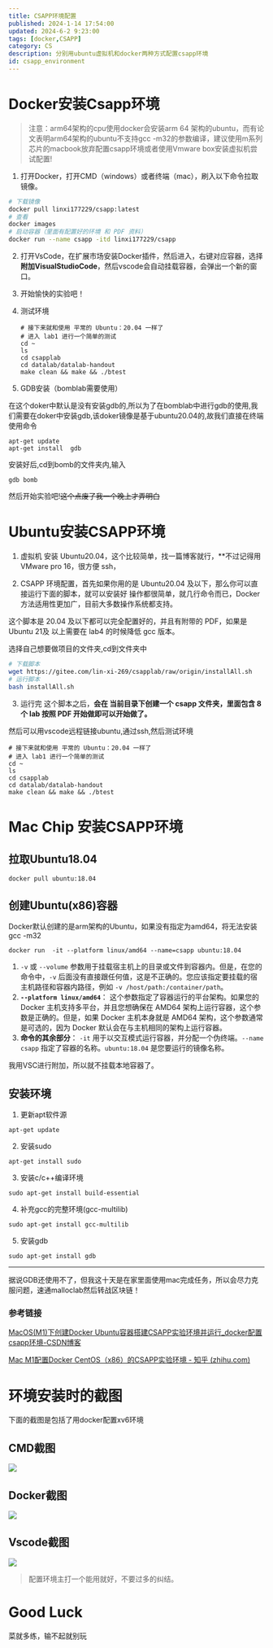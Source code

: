 ```yaml
---
title: CSAPP环境配置
published: 2024-1-14 17:54:00
updated: 2024-6-2 9:23:00
tags: [docker,CSAPP]
category: CS
description: 分别用ubuntu虚拟机和docker两种方式配置csapp环境
id: csapp_environment
---
```


# Docker安装Csapp环境

>注意：arm64架构的cpu使用docker会安装arm 64 架构的ubuntu，而有论文表明arm64架构的ubuntu不支持gcc -m32的参数编译，建议使用m系列芯片的macbook放弃配置csapp环境或者使用Vmware box安装虚拟机尝试配置!
>

1. 打开Docker，打开CMD（windows）或者终端（mac），刷入以下命令拉取镜像。

```bash
# 下载镜像
docker pull linxi177229/csapp:latest
# 查看
docker images
# 启动容器（里面有配置好的环境 和 PDF 资料）
docker run --name csapp -itd linxi177229/csapp
```

2. 打开VsCode，在扩展市场安装Docker插件，然后进入，右键对应容器，选择**附加VisualStudioCode**，然后vscode会自动挂载容器，会弹出一个新的窗口。

3. 开始愉快的实验吧！

4. 测试环境

   ```
   # 接下来就和使用 平常的 Ubuntu：20.04 一样了
   # 进入 lab1 进行一个简单的测试
   cd ~
   ls
   cd csapplab
   cd datalab/datalab-handout
   make clean && make && ./btest
   ```
   
5. GDB安装（bomblab需要使用）

在这个doker中默认是没有安装gdb的,所以为了在bomblab中进行gdb的使用,我们需要在doker中安装gdb,该doker镜像是基于ubuntu20.04的,故我们直接在终端使用命令

```
apt-get update
apt-get install  gdb
```

安装好后,cd到bomb的文件夹内,输入

```
gdb bomb
```

然后开始实验吧!~~这个点废了我一个晚上才弄明白~~

# Ubuntu安装CSAPP环境

1. 虚拟机 安装 Ubuntu20.04，这个比较简单，找一篇博客就行，**不过记得用 VMware pro 16，很方便 ssh，

2. CSAPP 环境配置，首先如果你用的是 Ubuntu20.04 及以下，那么你可以直接运行下面的脚本，就可以安装好 操作都很简单，就几行命令而已，Docker 方法适用性更加广，目前大多数操作系统都支持。

这个脚本是 20.04 及以下都可以完全配置好的，并且有附带的 PDF，如果是 Ubuntu 21及 以上需要在 lab4 的时候降低 gcc 版本。

选择自己想要做项目的文件夹,cd到文件夹中

```bash
# 下载脚本
wget https://gitee.com/lin-xi-269/csapplab/raw/origin/installAll.sh 
# 运行脚本
bash installAll.sh 
```

3. 运行完 这个脚本之后，**会在 当前目录下创建一个 csapp 文件夹，里面包含 8个 lab 按照 PDF 开始做即可以开始做了。**

然后可以用vscode远程链接ubuntu,通过ssh,然后测试环境

```
# 接下来就和使用 平常的 Ubuntu：20.04 一样了
# 进入 lab1 进行一个简单的测试
cd ~
ls
cd csapplab
cd datalab/datalab-handout
make clean && make && ./btest
```

# Mac Chip 安装CSAPP环境

## 拉取Ubuntu18.04

```
docker pull ubuntu:18.04
```

## 创建Ubuntu(x86)容器
Docker默认创建的是arm架构的Ubuntu，如果没有指定为amd64，将无法安装gcc -m32

```
docker run  -it --platform linux/amd64 --name=csapp ubuntu:18.04
```

1. `-v` 或 `--volume` 参数用于挂载宿主机上的目录或文件到容器内。但是，在您的命令中，`-v` 后面没有直接跟任何值，这是不正确的。您应该指定要挂载的宿主机路径和容器内路径，例如 `-v /host/path:/container/path`。
2. **`--platform linux/amd64`**：
   这个参数指定了容器运行的平台架构。如果您的 Docker 主机支持多平台，并且您想确保在 AMD64 架构上运行容器，这个参数是正确的。但是，如果 Docker 主机本身就是 AMD64 架构，这个参数通常是可选的，因为 Docker 默认会在与主机相同的架构上运行容器。
3. **命令的其余部分**：
   `-it` 用于以交互模式运行容器，并分配一个伪终端。`--name csapp` 指定了容器的名称。`ubuntu:18.04` 是您要运行的镜像名称。

我用VSC进行附加，所以就不挂载本地容器了。

## 安装环境

1. 更新apt软件源

```
apt-get update
```

2. 安装sudo

```
apt-get install sudo
```

3. 安装c/c++编译环境

```
sudo apt-get install build-essential
```

4. 补充gcc的完整环境(gcc-multilib)

```
sudo apt-get install gcc-multilib
```

5. 安装gdb

```
sudo apt-get install gdb
```

---

据说GDB还使用不了，但我这十天是在家里面使用mac完成任务，所以会尽力克服问题，速通malloclab然后转战区块链！

### 参考链接

[MacOS(M1)下创建Docker Ubuntu容器搭建CSAPP实验环境并运行_docker配置csapp环境-CSDN博客](https://blog.csdn.net/weixin_52693116/article/details/133149517)

[Mac M1配置Docker CentOS（x86）的CSAPP实验环境 - 知乎 (zhihu.com)](https://zhuanlan.zhihu.com/p/502375486?utm_id=0)

# 环境安装时的截图

下面的截图是包括了用docker配置xv6环境

## CMD截图

[![](https://cdn.jsdelivr.net/gh/zhzvite/picgoroom@img/img/202402071315215.jpg)](https://pic.imgdb.cn/item/65a3b395871b83018aa824cd.jpg)

## Docker截图

[![](https://cdn.jsdelivr.net/gh/zhzvite/picgoroom@img/img/202402071315227.jpg)](https://pic.imgdb.cn/item/65a3b5d3871b83018aafffff.jpg)

## Vscode截图

[![](https://cdn.jsdelivr.net/gh/zhzvite/picgoroom@img/img/202402071315236.jpg)](https://pic.imgdb.cn/item/65a3b64c871b83018ab1ab98.jpg)

> 配置环境主打一个能用就好，不要过多的纠结。

# Good Luck

菜就多练，输不起就别玩
